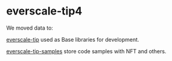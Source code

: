 # everscale-tip4

We moved data to:

[everscale-tip](https://github.com/itgoldio/everscale-tip) used as Base libraries for development.

[everscale-tip-samples](https://github.com/itgoldio/everscale-tip-samples) store code samples with NFT and others.
